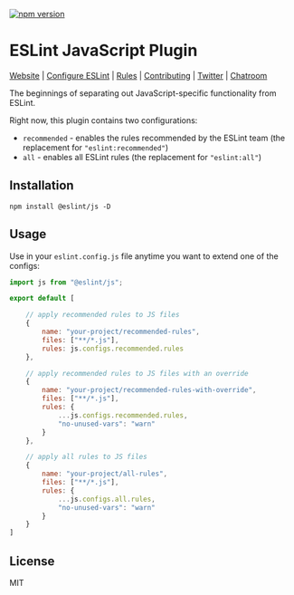 [![npm version](https://img.shields.io/npm/v/@eslint/js.svg)](https://www.npmjs.com/package/@eslint/js)

# ESLint JavaScript Plugin

[Website](https://eslint.org) | [Configure ESLint](https://eslint.org/docs/latest/use/configure) | [Rules](https://eslint.org/docs/rules/) | [Contributing](https://eslint.org/docs/latest/contribute) | [Twitter](https://twitter.com/geteslint) | [Chatroom](https://eslint.org/chat)

The beginnings of separating out JavaScript-specific functionality from ESLint.

Right now, this plugin contains two configurations:

* `recommended` - enables the rules recommended by the ESLint team (the replacement for `"eslint:recommended"`)
* `all` - enables all ESLint rules (the replacement for `"eslint:all"`)

## Installation

```shell
npm install @eslint/js -D
```

## Usage

Use in your `eslint.config.js` file anytime you want to extend one of the configs:

```js
import js from "@eslint/js";

export default [

    // apply recommended rules to JS files
    {
        name: "your-project/recommended-rules",
        files: ["**/*.js"],
        rules: js.configs.recommended.rules
    },

    // apply recommended rules to JS files with an override
    {
        name: "your-project/recommended-rules-with-override",
        files: ["**/*.js"],
        rules: {
            ...js.configs.recommended.rules,
            "no-unused-vars": "warn"
        }
    },

    // apply all rules to JS files
    {
        name: "your-project/all-rules",
        files: ["**/*.js"],
        rules: {
            ...js.configs.all.rules,
            "no-unused-vars": "warn"
        }
    }
]
```

## License

MIT
